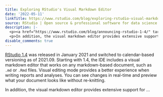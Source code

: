 ```yaml
---
title: Exploring RStudio's Visual Markdown Editor
date: '2022-05-11'
linkTitle: https://www.rstudio.com/blog/exploring-rstudio-visual-markdown-editor/
source: RStudio | Open source & professional software for data science teams on RStudio
description: |-
  <p><a href="https://www.rstudio.com/blog/announcing-rstudio-1-4/" target = "_blank">RStudio 1.4</a> was released in January 2021 and switched to calendar-based versioning as of 2021.09. Starting with 1.4, the IDE includes a visual markdown editor that works on any markdown-based document, such as <code>.md</code> or <code>.Rmd</code> files. Visual editing mode provides a better experience when writing reports and analyses. You can see changes in real-time and preview what your document looks like without re-knitting.</p>
  <p>In addition, the visual markdown editor provides extensive support for ...
disable_comments: true
---
```

<p><a href="https://www.rstudio.com/blog/announcing-rstudio-1-4/" target = "_blank">RStudio 1.4</a> was released in January 2021 and switched to calendar-based versioning as of 2021.09. Starting with 1.4, the IDE includes a visual markdown editor that works on any markdown-based document, such as <code>.md</code> or <code>.Rmd</code> files. Visual editing mode provides a better experience when writing reports and analyses. You can see changes in real-time and preview what your document looks like without re-knitting.</p>
<p>In addition, the visual markdown editor provides extensive support for ...
